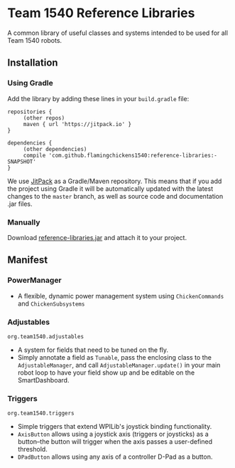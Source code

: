 # Team 1540 Reference Libraries

A common library of useful classes and systems intended to be used for all Team 1540 robots.

## Installation

### Using Gradle
Add the library by adding these lines in your `build.gradle` file:

```Gradle
repositories {
     (other repos)
     maven { url 'https://jitpack.io' }
}

dependencies {
     (other dependencies)
     compile 'com.github.flamingchickens1540:reference-libraries:-SNAPSHOT'
}
```

We use [JitPack](jitpack.io) as a Gradle/Maven repository. This means that if you add the project using Gradle it will be automatically updated with the latest changes to the `master` branch, as well as source code and documentation .jar files. 

### Manually
Download [reference-libraries.jar](build/libs/reference-libraries.jar) and attach it to your project.

## Manifest

### PowerManager
- A flexible, dynamic power management system using `ChickenCommands` and `ChickenSubsystems`

### Adjustables 
`org.team1540.adjustables`
- A system for fields that need to be tuned on the fly.
- Simply annotate a field as `Tunable`, pass the enclosing class to the `AdjustableManager`, and call `AdjustableManager.update()` in your main robot loop to have your field show up and be editable on the SmartDashboard.

### Triggers
`org.team1540.triggers`
- Simple triggers that extend WPILib's joystick binding functionality. 
- `AxisButton` allows using a joystick axis (triggers or joysticks) as a button–the button will trigger when the axis passes a user-defined threshold.
- `DPadButton` allows using any axis of a controller D-Pad as a button.

